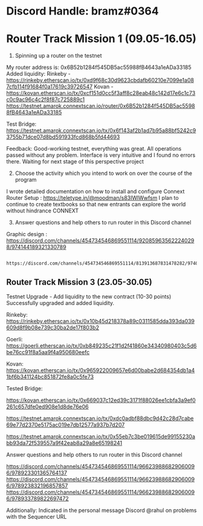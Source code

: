 # Discord Handle: bramz#0364

# Router Track Mission 1 (09.05-16.05)


1. Spinning up a router on the testnet

My router address is: 0x6B52b1284f545DB5ac55988fB4643a1eADa33185
Added liquidity: Rinkeby - https://rinkeby.etherscan.io/tx/0xd9f68c30d9623cbdafb60210e7099e1a087cfb114f91684f0a17619c39726547
                 Kovan - https://kovan.etherscan.io/tx/0xcf151d0cc5f3aff8c28eab48c142d17e6c1c73c0c9ac96c4c2f8f87c725889c1
                 https://testnet.amarok.connextscan.io/router/0x6B52b1284f545DB5ac55988fB4643a1eADa33185
               

Test Bridge:     https://testnet.amarok.connextscan.io/tx/0x6f143af2b1ad7b95a88bf5242c93755b71dce07d8bd591933fcd868b5fd44693  



Feedback: Good-working testnet, everything was great. All operations passed without any problem. Interface is very intuitive and I found no errors there. Waiting for next stage of this perspective project


2. Choose the activity which you intend to work on over the course of the program

I wrote detailed documentation on how to install and configure Connext Router Setup : https://teletype.in/@moodman/s83IWlWwfsm
I plan to continue to create textbooks so that new entrants can explore the world without hindrance CONNEXT



3. Answer questions and help others to run router in this Discord channel

Graphic design : https://discord.com/channels/454734546869551114/920859635622240298/974144189321330789

                 https://discord.com/channels/454734546869551114/813913687831478282/974012910928027741

## Router Track Mission 3 (23.05-30.05)

Testnet Upgrade - Add liquidity to the new contract (10-30 points)
Successfully upgraded and added liquidity. 

Rinkeby:
https://rinkeby.etherscan.io/tx/0x10b45d218378a89c0311585dda393da039609d8f9b08e739c30ba2de17f803b2
 
Goerli:
https://goerli.etherscan.io/tx/0xb849235c21f1d2f41860e34340980403c5d6be76cc91f8a5aa9f4a950680eefc
 
Kovan:
https://kovan.etherscan.io/tx/0x965922009657e6d00babe2d684354db1a41bf6b341124bc851872fe8a0c5fe73
 
Tested Bridge:

https://kovan.etherscan.io/tx/0x669037c12ed39c3171f88026ee1cbfa3a9ef0261c657dfe0ed908e1d8de76e06

https://testnet.amarok.connextscan.io/tx/0xdc0adbf88dbc9d42c28d7cabe69e77d2370e5175ac019e7db12577a937b7d207

https://testnet.amarok.connextscan.io/tx/0x55eb7c3be019615de99155230abb93da72f539557a9f42eab8a29a8e65198241




Answer questions and help others to run router in this Discord channel 

https://discord.com/channels/454734546869551114/966239886829060096/978923301365764137
https://discord.com/channels/454734546869551114/966239886829060096/978923832196857857
https://discord.com/channels/454734546869551114/966239886829060096/978933789822697472


Additionally:
Indicated in the personal message Discord @rahul on problems with the Sequencer URL
